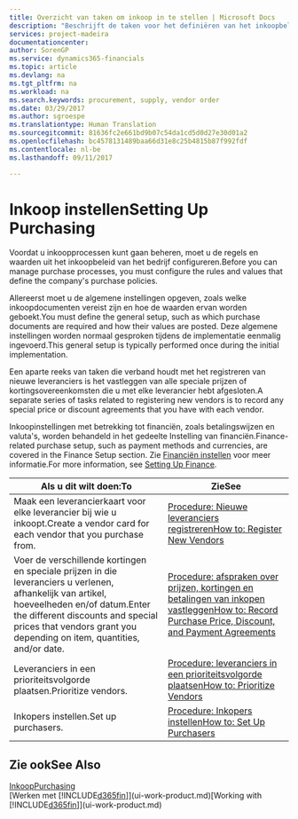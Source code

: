 ```yaml
---
title: Overzicht van taken om inkoop in te stellen | Microsoft Docs
description: "Beschrijft de taken voor het definiëren van het inkoopbeleid van uw bedrijf en het instellen van uw inkoopprocessen."
services: project-madeira
documentationcenter: 
author: SorenGP
ms.service: dynamics365-financials
ms.topic: article
ms.devlang: na
ms.tgt_pltfrm: na
ms.workload: na
ms.search.keywords: procurement, supply, vendor order
ms.date: 03/29/2017
ms.author: sgroespe
ms.translationtype: Human Translation
ms.sourcegitcommit: 81636fc2e661bd9b07c54da1cd5d0d27e30d01a2
ms.openlocfilehash: bc4578131489baa66d31e8c25b4815b87f992fdf
ms.contentlocale: nl-be
ms.lasthandoff: 09/11/2017

---
```

# <a name="setting-up-purchasing"></a><span data-ttu-id="74cf8-103">Inkoop instellen</span><span class="sxs-lookup"><span data-stu-id="74cf8-103">Setting Up Purchasing</span></span>
<span data-ttu-id="74cf8-104">Voordat u inkoopprocessen kunt gaan beheren, moet u de regels en waarden uit het inkoopbeleid van het bedrijf configureren.</span><span class="sxs-lookup"><span data-stu-id="74cf8-104">Before you can manage purchase processes, you must configure the rules and values that define the company's purchase policies.</span></span>

<span data-ttu-id="74cf8-105">Allereerst moet u de algemene instellingen opgeven, zoals welke inkoopdocumenten vereist zijn en hoe de waarden ervan worden geboekt.</span><span class="sxs-lookup"><span data-stu-id="74cf8-105">You must define the general setup, such as which purchase documents are required and how their values are posted.</span></span> <span data-ttu-id="74cf8-106">Deze algemene instellingen worden normaal gesproken tijdens de implementatie eenmalig ingevoerd.</span><span class="sxs-lookup"><span data-stu-id="74cf8-106">This general setup is typically performed once during the initial implementation.</span></span>

<span data-ttu-id="74cf8-107">Een aparte reeks van taken die verband houdt met het registreren van nieuwe leveranciers is het vastleggen van alle speciale prijzen of kortingsovereenkomsten die u met elke leverancier hebt afgesloten.</span><span class="sxs-lookup"><span data-stu-id="74cf8-107">A separate series of tasks related to registering new vendors is to record any special price or discount agreements that you have with each vendor.</span></span>

<span data-ttu-id="74cf8-108">Inkoopinstellingen met betrekking tot financiën, zoals betalingswijzen en valuta's, worden behandeld in het gedeelte Instelling van financiën.</span><span class="sxs-lookup"><span data-stu-id="74cf8-108">Finance-related purchase setup, such as payment methods and currencies, are covered in the Finance Setup section.</span></span> <span data-ttu-id="74cf8-109">Zie [Financiën instellen](finance-setup-finance.md) voor meer informatie.</span><span class="sxs-lookup"><span data-stu-id="74cf8-109">For more information, see [Setting Up Finance](finance-setup-finance.md).</span></span>

| <span data-ttu-id="74cf8-110">Als u dit wilt doen:</span><span class="sxs-lookup"><span data-stu-id="74cf8-110">To</span></span> | <span data-ttu-id="74cf8-111">Zie</span><span class="sxs-lookup"><span data-stu-id="74cf8-111">See</span></span> |
| --- | --- |
| <span data-ttu-id="74cf8-112">Maak een leverancierkaart voor elke leverancier bij wie u inkoopt.</span><span class="sxs-lookup"><span data-stu-id="74cf8-112">Create a vendor card for each vendor that you purchase from.</span></span> |[<span data-ttu-id="74cf8-113">Procedure: Nieuwe leveranciers registreren</span><span class="sxs-lookup"><span data-stu-id="74cf8-113">How to: Register New Vendors</span></span>](purchasing-how-register-new-vendors.md) |
| <span data-ttu-id="74cf8-114">Voer de verschillende kortingen en speciale prijzen in die leveranciers u verlenen, afhankelijk van artikel, hoeveelheden en/of datum.</span><span class="sxs-lookup"><span data-stu-id="74cf8-114">Enter the different discounts and special prices that vendors grant you depending on item, quantities, and/or date.</span></span> |[<span data-ttu-id="74cf8-115">Procedure: afspraken over prijzen, kortingen en betalingen van inkopen vastleggen</span><span class="sxs-lookup"><span data-stu-id="74cf8-115">How to: Record Purchase Price, Discount, and Payment Agreements</span></span>](purchasing-how-record-purchase-price-discount-payment-agreements.md) |
| <span data-ttu-id="74cf8-116">Leveranciers in een prioriteitsvolgorde plaatsen.</span><span class="sxs-lookup"><span data-stu-id="74cf8-116">Prioritize vendors.</span></span> |[<span data-ttu-id="74cf8-117">Procedure: leveranciers in een prioriteitsvolgorde plaatsen</span><span class="sxs-lookup"><span data-stu-id="74cf8-117">How to: Prioritize Vendors</span></span>](purchasing-how-prioritize-vendors.md) |
| <span data-ttu-id="74cf8-118">Inkopers instellen.</span><span class="sxs-lookup"><span data-stu-id="74cf8-118">Set up purchasers.</span></span> |[<span data-ttu-id="74cf8-119">Procedure: Inkopers instellen</span><span class="sxs-lookup"><span data-stu-id="74cf8-119">How to: Set Up Purchasers</span></span>](purchasing-how-setup-purchasers.md) |

## <a name="see-also"></a><span data-ttu-id="74cf8-120">Zie ook</span><span class="sxs-lookup"><span data-stu-id="74cf8-120">See Also</span></span>
[<span data-ttu-id="74cf8-121">Inkoop</span><span class="sxs-lookup"><span data-stu-id="74cf8-121">Purchasing</span></span>](purchasing-manage-purchasing.md)  
<span data-ttu-id="74cf8-122">[Werken met [!INCLUDE[d365fin](includes/d365fin_md.md)]](ui-work-product.md)</span><span class="sxs-lookup"><span data-stu-id="74cf8-122">[Working with [!INCLUDE[d365fin](includes/d365fin_md.md)]](ui-work-product.md)</span></span>


